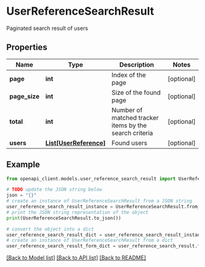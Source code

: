 # UserReferenceSearchResult

Paginated search result of users

## Properties

Name | Type | Description | Notes
------------ | ------------- | ------------- | -------------
**page** | **int** | Index of the page | [optional] 
**page_size** | **int** | Size of the found page | [optional] 
**total** | **int** | Number of matched tracker items by the search criteria | [optional] 
**users** | [**List[UserReference]**](UserReference.md) | Found users | [optional] 

## Example

```python
from openapi_client.models.user_reference_search_result import UserReferenceSearchResult

# TODO update the JSON string below
json = "{}"
# create an instance of UserReferenceSearchResult from a JSON string
user_reference_search_result_instance = UserReferenceSearchResult.from_json(json)
# print the JSON string representation of the object
print(UserReferenceSearchResult.to_json())

# convert the object into a dict
user_reference_search_result_dict = user_reference_search_result_instance.to_dict()
# create an instance of UserReferenceSearchResult from a dict
user_reference_search_result_form_dict = user_reference_search_result.from_dict(user_reference_search_result_dict)
```
[[Back to Model list]](../README.md#documentation-for-models) [[Back to API list]](../README.md#documentation-for-api-endpoints) [[Back to README]](../README.md)


